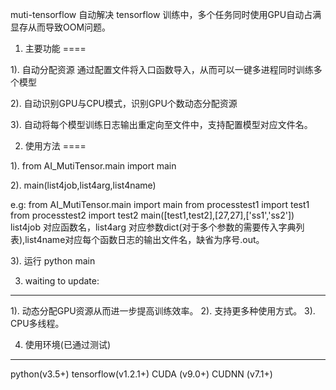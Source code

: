 muti-tensorflow 
自动解决 tensorflow 训练中，多个任务同时使用GPU自动占满显存从而导致OOM问题。


1. 主要功能
====

1). 自动分配资源
通过配置文件将入口函数导入，从而可以一键多进程同时训练多个模型

2). 自动识别GPU与CPU模式，识别GPU个数动态分配资源

3). 自动将每个模型训练日志输出重定向至文件中，支持配置模型对应文件名。

2. 使用方法
====

1). from AI_MutiTensor.main import main

2). main(list4job,list4arg,list4name)

e.g:
from AI_MutiTensor.main import main
from processtest1 import test1
from processtest2 import test2
main([test1,test2],[27,27],['ss1','ss2'])
list4job 对应函数名，list4arg 对应参数dict(对于多个参数的需要传入字典列表),list4name对应每个函数日志的输出文件名，缺省为序号.out。

3). 运行 python main

3. waiting to update:
----

1). 动态分配GPU资源从而进一步提高训练效率。
2). 支持更多种使用方式。
3). CPU多线程。

4. 使用环境(已通过测试)
----

python(v3.5+)
tensorflow(v1.2.1+)
CUDA (v9.0+)
CUDNN (v7.1+)